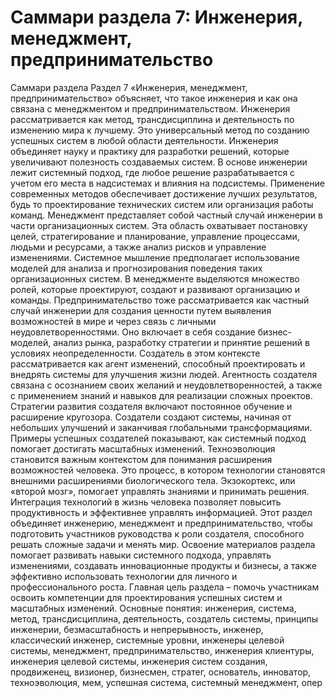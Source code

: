 # Саммари раздела 7: Инженерия, менеджмент, предпринимательство

Саммари раздела
Раздел 7 «Инженерия, менеджмент, предпринимательство» объясняет, что такое инженерия и как она связана с менеджментом и предпринимательством. Инженерия рассматривается как метод, трансдисциплина и деятельность по изменению мира к лучшему. Это универсальный метод по созданию успешных систем в любой области деятельности. 
Инженерия объединяет науку и практику для разработки решений, которые увеличивают полезность создаваемых систем. В основе инженерии лежит системный подход, где любое решение разрабатывается с учетом его места в надсистемах и влияния на подсистемы. Применение современных методов обеспечивает достижение лучших результатов, будь то проектирование технических систем или организация работы команд.
Менеджмент представляет собой частный случай инженерии в части организационных систем. Эта область охватывает постановку целей, стратегирование и планирование, управление процессами, людьми и ресурсами, а также анализ рисков и управление изменениями. Системное мышление предполагает использование моделей для анализа и прогнозирования поведения таких организационных систем. В менеджменте выделяются множество ролей, которые проектируют, создают и развивают организацию и команды.
Предпринимательство тоже рассматривается как частный случай инженерии для создания ценности путем выявления возможностей в мире и через связь с личными неудовлетворенностями. Оно включает в себя создание бизнес-моделей, анализ рынка, разработку стратегии и принятие решений в условиях неопределенности. 
Создатель в этом контексте рассматривается как агент изменений, способный проектировать и внедрять системы для улучшения жизни людей. Агентность создателя связана с осознанием своих желаний и неудовлетворенностей, а также с применением знаний и навыков для реализации сложных проектов. Стратегии развития создателя включают постоянное обучение и расширение кругозора. Создатели создают системы, начиная от небольших улучшений и заканчивая глобальными трансформациями. Примеры успешных создателей показывают, как системный подход помогает достигать масштабных изменений.
Техноэволюция становится важным контекстом для понимания расширения возможностей человека. Это процесс, в котором технологии становятся внешними расширениями биологического тела. Экзокортекс, или «второй мозг», помогает управлять знаниями и принимать решения. Интеграция технологий в жизнь человека позволяет повысить продуктивность и эффективнее управлять информацией.
Этот раздел объединяет инженерию, менеджмент и предпринимательство, чтобы подготовить участников руководства к роли создателя, способного решать сложные задачи и менять мир. Освоение материалов раздела помогает развивать навыки системного подхода, управлять изменениями, создавать инновационные продукты и бизнесы, а также эффективно использовать технологии для личного и профессионального роста. Главная цель раздела – помочь участникам освоить компетенции для проектирования успешных систем и масштабных изменений.
Основные понятия: инженерия, система, метод, трансдисциплина, деятельность, создатель системы, принципы инженерии, безмасштабность и непрерывность, инженер, классический инженер, системные уровни, инженеры целевой системы, менеджмент, предпринимательство, инженерия клиентуры, инженерия целевой системы, инженерия систем создания, продвиженец, визионер, бизнесмен, стратег, основатель, инноватор, техноэволюция, мем, успешная система, системный менеджмент, опер
